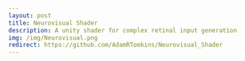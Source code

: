 ```yaml
---
layout: post
title: Neurovisual Shader
description: A unity shader for complex retinal input generation
img: /img/Neurovisual.png
redirect: https://github.com/AdamRTomkins/Neurovisual_Shader
---
```


